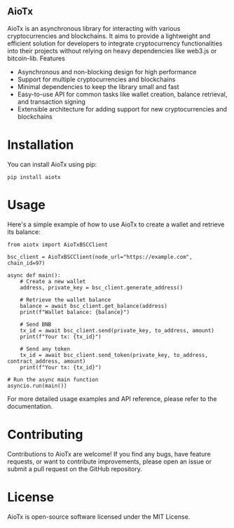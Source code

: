 ## AioTx

AioTx is an asynchronous library for interacting with various cryptocurrencies and blockchains. It aims to provide a lightweight and efficient solution for developers to integrate cryptocurrency functionalities into their projects without relying on heavy dependencies like web3.js or bitcoin-lib.
Features

- Asynchronous and non-blocking design for high performance
- Support for multiple cryptocurrencies and blockchains
- Minimal dependencies to keep the library small and fast
- Easy-to-use API for common tasks like wallet creation, balance retrieval, and transaction signing
- Extensible architecture for adding support for new cryptocurrencies and blockchains

# Installation
You can install AioTx using pip:
```
pip install aiotx
```

# Usage
Here's a simple example of how to use AioTx to create a wallet and retrieve its balance:

```
from aiotx import AioTxBSCClient

bsc_client = AioTxBSCClient(node_url="https://example.com", chain_id=97)

async def main():
    # Create a new wallet
    address, private_key = bsc_client.generate_address()
    
    # Retrieve the wallet balance
    balance = await bsc_client.get_balance(address)
    print(f"Wallet balance: {balance}")

    # Send BNB
    tx_id = await bsc_client.send(private_key, to_address, amount)
    print(f"Your tx: {tx_id}")

    # Send any token
    tx_id = await bsc_client.send_token(private_key, to_address, contract_address, amount)
    print(f"Your tx: {tx_id}")

# Run the async main function
asyncio.run(main())
```

For more detailed usage examples and API reference, please refer to the documentation.

# Contributing
Contributions to AioTx are welcome! If you find any bugs, have feature requests, or want to contribute improvements, please open an issue or submit a pull request on the GitHub repository.

# License
AioTx is open-source software licensed under the MIT License.